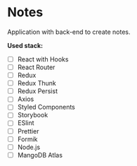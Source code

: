 # Notes
Application with back-end to create notes.

 

**Used stack:**
 - [ ] React with Hooks
 - [ ] React Router
 - [ ] Redux
 - [ ] Redux Thunk
 - [ ] Redux Persist
 - [ ] Axios
 - [ ] Styled Components
 - [ ] Storybook
 - [ ] ESlint
 - [ ] Prettier
 - [ ] Formik
 - [ ] Node.js
 - [ ] MangoDB Atlas
